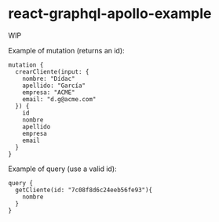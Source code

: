 # react-graphql-apollo-example

WIP


Example of mutation (returns an id):
```
mutation {
  crearCliente(input: {
    nombre: "Dídac"
  	apellido: "García"
    empresa: "ACME"
    email: "d.g@acme.com"
  }) {
    id
    nombre
    apellido
    empresa
    email
  }
}
```

Example of query (use a valid id):
```
query {
  getCliente(id: "7c08f8d6c24eeb56fe93"){
    nombre
  }
}
```